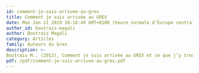 ```yaml
---
id: comment-je-suis-arrivee-au-grex
title: Comment je suis arrivée au GREX
date: Mon Jan 21 2019 10:16:49 GMT+0100 (heure normale d’Europe centrale)
author_id: boutrais-magali
author: Boutrais Magali
category: Articles
family: Auteurs du Grex
description: >-
Boutrais M., (2013), Comment je suis arrivée au GREX et ce que j’y trouve, Expliciter n°100, p.97 
pdf: /pdf/comment-je-suis-arrivee-au-grex.pdf
---
```

